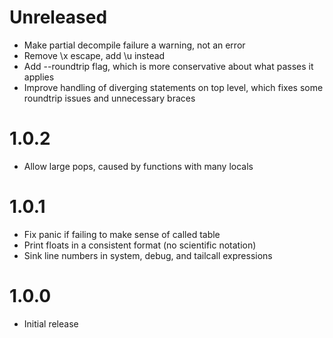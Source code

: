 # Unreleased

- Make partial decompile failure a warning, not an error
- Remove \x escape, add \u instead
- Add --roundtrip flag, which is more conservative about what passes it applies
- Improve handling of diverging statements on top level, which fixes some roundtrip issues and unnecessary braces

# 1.0.2

- Allow large pops, caused by functions with many locals

# 1.0.1

- Fix panic if failing to make sense of called table
- Print floats in a consistent format (no scientific notation)
- Sink line numbers in system, debug, and tailcall expressions

# 1.0.0

- Initial release
